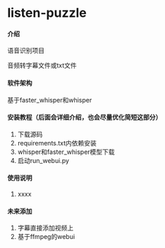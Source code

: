# listen-puzzle

#### 介绍
语音识别项目

音频转字幕文件或txt文件

#### 软件架构
基于faster_whisper和whisper


#### 安装教程（后面会详细介绍，也会尽量优化简短这部分）

1.  下载源码
2.  requirements.txt内依赖安装
3.  whisper和faster_whisper模型下载
4.  启动run_webui.py

#### 使用说明

1.  xxxx

#### 未来添加
1.  字幕直接添加视频上
2.  基于ffmpeg的webui
